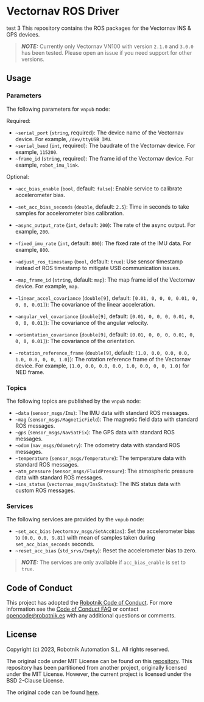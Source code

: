 # Vectornav ROS Driver

test 3
This repository contains the ROS packages for the Vectornav INS & GPS devices.

> **_NOTE:_**  Currently only Vectornav VN100 with version `2.1.0` and `3.0.0` has been tested. Please open an issue if you need support for other versions.

## Usage

### Parameters

The following parameters for `vnpub` node:

Required:
* `~serial_port` (`string`, required): The device name of the Vectornav device. For example, `/dev/ttyUSB_IMU`.
* `~serial_baud` (`int`, required): The baudrate of the Vectornav device. For example, `115200`.
* `~frame_id` (`string`, required): The frame id of the Vectornav device. For example, `robot_imu_link`.


Optional:
* `~acc_bias_enable` (`bool`, default: `false`): Enable service to calibrate accelerometer bias.
* `~set_acc_bias_seconds` (`double`, default: `2.5`): Time in seconds to take samples for accelerometer bias calibration.
* `~async_output_rate` (`int`, default: `200`): The rate of the async output. For example, `200`.
* `~fixed_imu_rate` (`int`, default: `800`): The fixed rate of the IMU data. For example, `800`.
* `~adjust_ros_timestamp` (`bool`, default: `true`): Use sensor timestamp instead of ROS timestamp to mitigate USB communication issues.
* `~map_frame_id` (`string`, default: `map`): The map frame id of the Vectornav device. For example, `map`.

* `~linear_accel_covariance` (`double[9]`, default: `[0.01, 0, 0, 0, 0.01, 0, 0, 0, 0.01]`): The covariance of the linear acceleration.
* `~angular_vel_covariance` (`double[9]`, default: `[0.01, 0, 0, 0, 0.01, 0, 0, 0, 0.01]`): The covariance of the angular velocity.
* `~orientation_covariance` (`double[9]`, default: `[0.01, 0, 0, 0, 0.01, 0, 0, 0, 0.01]`): The covariance of the orientation.

* `~rotation_reference_frame` (`double[9]`, default: `[1.0, 0.0, 0.0, 0.0, 1.0, 0.0, 0, 0, 1.0]`): The rotation reference frame of the Vectornav device. For example, `[1.0, 0.0, 0.0, 0.0, 1.0, 0.0, 0, 0, 1.0]` for NED frame.

### Topics

The following topics are published by the `vnpub` node:
* `~data` (`sensor_msgs/Imu`): The IMU data with standard ROS messages.
* `~mag` (`sensor_msgs/MagneticField`): The magnetic field data with standard ROS messages.
* `~gps` (`sensor_msgs/NavSatFix`): The GPS data with standard ROS messages.
* `~odom` (`nav_msgs/Odometry`): The odometry data with standard ROS messages.
* `~temperature` (`sensor_msgs/Temperature`): The temperature data with standard ROS messages.
* `~atm_pressure` (`sensor_msgs/FluidPressure`): The atmospheric pressure data with standard ROS messages.
* `~ins_status` (`vectornav_msgs/InsStatus`): The INS status data with custom ROS messages.

### Services

The following services are provided by the `vnpub` node:
* `~set_acc_bias` (`vectornav_msgs/SetAccBias`): Set the accelerometer bias to `[0.0, 0.0, 9.81]` with mean of samples taken during `set_acc_bias_seconds` seconds.
* `~reset_acc_bias` (`std_srvs/Empty`): Reset the accelerometer bias to zero.

> **_NOTE:_** The services are only available if `acc_bias_enable` is set to `true`.

## Code of Conduct
This project has adopted the [Robotnik Code of Conduct](https://to.do/code_of_conduct_faq). For more information see the [Code of Conduct FAQ](https://to.do/code_of_conduct_faq) or contact [opencode@robotnik.es](opencode@robotnik.es) with any additional questions or comments.

## License
Copyright (c) 2023, Robotnik Automation S.L. All rights reserved.

The original code under MIT License can be found on this [repository](https://github.com/dawonn/vectornav).
This repository has been partitioned from another project, originally licensed under the MIT License. However, the current project is licensed under the BSD 2-Clause License.

The original code can be found [here](https://github.com/dawonn/vectornav).

[//]: # (Links)
